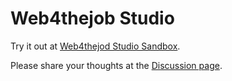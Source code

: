 Web4thejob Studio
=================

Try it out at [Web4thejod Studio Sandbox](http://sandbox.web4thejob.org/studio/).

Please share your thoughts at the [Discussion page](http://sandbox.web4thejob.org/studio/w4tjstudio/discussion).
